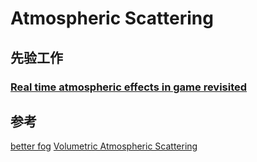 # Atmospheric Scattering

## 先验工作

### [Real time atmospheric effects in game revisited](https://developer.amd.com/wordpress/media/2012/10/Wenzel-Real-time_Atmospheric_Effects_in_Games.pdf)

## 参考
[better fog](http://iquilezles.org/www/articles/fog/fog.htm)
[Volumetric Atmospheric Scattering](https://www.alanzucconi.com/2017/10/10/atmospheric-scattering-1/)

